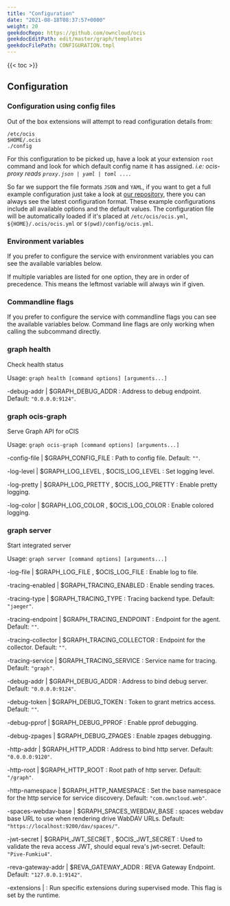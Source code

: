 ```yaml
---
title: "Configuration"
date: "2021-08-18T08:37:57+0000"
weight: 20
geekdocRepo: https://github.com/owncloud/ocis
geekdocEditPath: edit/master/graph/templates
geekdocFilePath: CONFIGURATION.tmpl
---
```


{{< toc >}}

## Configuration

### Configuration using config files

Out of the box extensions will attempt to read configuration details from:

```console
/etc/ocis
$HOME/.ocis
./config
```

For this configuration to be picked up, have a look at your extension `root` command and look for which default config name it has assigned. *i.e: ocis-proxy reads `proxy.json | yaml | toml ...`*.

So far we support the file formats `JSON` and `YAML`, if you want to get a full example configuration just take a look at [our repository](https://github.com/owncloud/ocis/tree/master/graph/config), there you can always see the latest configuration format. These example configurations include all available options and the default values. The configuration file will be automatically loaded if it's placed at `/etc/ocis/ocis.yml`, `${HOME}/.ocis/ocis.yml` or `$(pwd)/config/ocis.yml`.

### Environment variables

If you prefer to configure the service with environment variables you can see the available variables below.

If multiple variables are listed for one option, they are in order of precedence. This means the leftmost variable will always win if given.

### Commandline flags

If you prefer to configure the service with commandline flags you can see the available variables below. Command line flags are only working when calling the subcommand directly.

### graph health

Check health status

Usage: `graph health [command options] [arguments...]`






-debug-addr |  $GRAPH_DEBUG_ADDR
: Address to debug endpoint. Default: `"0.0.0.0:9124"`.


















### graph ocis-graph

Serve Graph API for oCIS

Usage: `graph ocis-graph [command options] [arguments...]`


-config-file |  $GRAPH_CONFIG_FILE
: Path to config file. Default: `""`.


-log-level |  $GRAPH_LOG_LEVEL , $OCIS_LOG_LEVEL
: Set logging level.


-log-pretty |  $GRAPH_LOG_PRETTY , $OCIS_LOG_PRETTY
: Enable pretty logging.


-log-color |  $GRAPH_LOG_COLOR , $OCIS_LOG_COLOR
: Enable colored logging.



















### graph server

Start integrated server

Usage: `graph server [command options] [arguments...]`







-log-file |  $GRAPH_LOG_FILE , $OCIS_LOG_FILE
: Enable log to file.


-tracing-enabled |  $GRAPH_TRACING_ENABLED
: Enable sending traces.


-tracing-type |  $GRAPH_TRACING_TYPE
: Tracing backend type. Default: `"jaeger"`.


-tracing-endpoint |  $GRAPH_TRACING_ENDPOINT
: Endpoint for the agent. Default: `""`.


-tracing-collector |  $GRAPH_TRACING_COLLECTOR
: Endpoint for the collector. Default: `""`.


-tracing-service |  $GRAPH_TRACING_SERVICE
: Service name for tracing. Default: `"graph"`.


-debug-addr |  $GRAPH_DEBUG_ADDR
: Address to bind debug server. Default: `"0.0.0.0:9124"`.


-debug-token |  $GRAPH_DEBUG_TOKEN
: Token to grant metrics access. Default: `""`.


-debug-pprof |  $GRAPH_DEBUG_PPROF
: Enable pprof debugging.


-debug-zpages |  $GRAPH_DEBUG_ZPAGES
: Enable zpages debugging.


-http-addr |  $GRAPH_HTTP_ADDR
: Address to bind http server. Default: `"0.0.0.0:9120"`.


-http-root |  $GRAPH_HTTP_ROOT
: Root path of http server. Default: `"/graph"`.


-http-namespace |  $GRAPH_HTTP_NAMESPACE
: Set the base namespace for the http service for service discovery. Default: `"com.owncloud.web"`.


-spaces-webdav-base |  $GRAPH_SPACES_WEBDAV_BASE
: spaces webdav base URL to use when rendering drive WabDAV URLs. Default: `"https://localhost:9200/dav/spaces/"`.


-jwt-secret |  $GRAPH_JWT_SECRET , $OCIS_JWT_SECRET
: Used to validate the reva access JWT, should equal reva's jwt-secret. Default: `"Pive-Fumkiu4"`.


-reva-gateway-addr |  $REVA_GATEWAY_ADDR
: REVA Gateway Endpoint. Default: `"127.0.0.1:9142"`.


-extensions | 
: Run specific extensions during supervised mode. This flag is set by the runtime.

